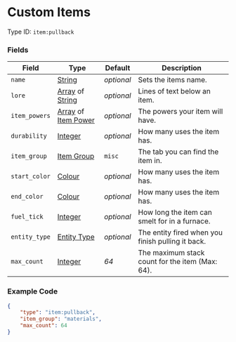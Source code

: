 # Custom Items

Type ID: `item:pullback`

### Fields

   Field   | Type | Default | Description
-----------|------|---------|-------------
`name` | [String](../../data_types/string) | *optional* | Sets the items name.
`lore` | [Array](../data_types/array.md) of [String](../data_types/string.md) | *optional* | Lines of text below an item.
`item_powers` | [Array](../data_types/array.md) of [Item Power](../data_types/item_power.md) | *optional* | The powers your item will have.
`durability` | [Integer](../data_types/integer.md) | *optional* | How many uses the item has.
`item_group`| [Item Group](../data_types/item_groups.md) | `misc` | The tab you can find the item in.
`start_color` | [Colour](../data_types/colour.md) | *optional* | How many uses the item has.
`end_color` | [Colour](../data_types/colour.md) | *optional* | How many uses the item has.
`fuel_tick` | [Integer](../data_types/integer.md) | *optional* | How long the item can smelt for in a furnace.
`entity_type` | [Entity Type](../data_types/integer.md) | *optional* | The entity fired when you finish pulling it back.
`max_count` | [Integer](../data_types/integer.md) | *64* | The maximum stack count for the item (Max: 64).

### Example Code

```json
{
	"type": "item:pullback",
	"item_group": "materials",
	"max_count": 64
}
```
